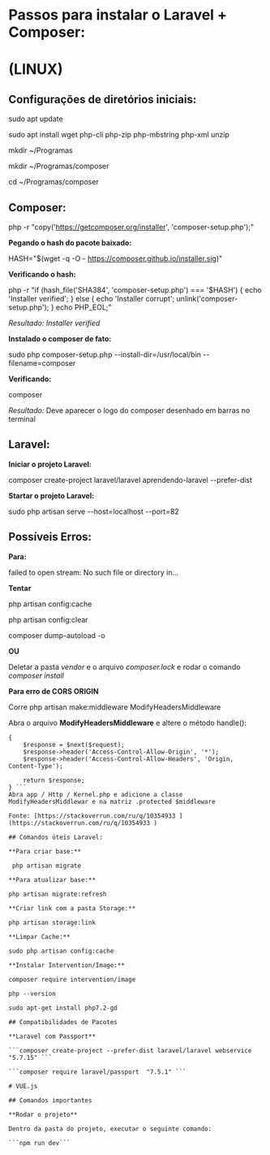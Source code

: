 # Passos para instalar o Laravel + Composer: #

# (LINUX) #

## Configurações de diretórios iniciais:

sudo apt update

sudo apt install wget php-cli php-zip php-mbstring php-xml unzip

mkdir ~/Programas

mkdir ~/Programas/composer

cd ~/Programas/composer

## Composer:

php -r "copy('https://getcomposer.org/installer', 'composer-setup.php');"

**Pegando o hash do pacote baixado:**

HASH="$(wget -q -O - https://composer.github.io/installer.sig)"

**Verificando o hash:**

php -r "if (hash_file('SHA384', 'composer-setup.php') === '$HASH') { echo 'Installer verified'; } else { echo 'Installer corrupt'; unlink('composer-setup.php'); } echo PHP_EOL;"

*Resultado:*
*Installer verified*

**Instalado o composer de fato:**

sudo php composer-setup.php --install-dir=/usr/local/bin --filename=composer

**Verificando:**

composer

*Resultado:* Deve aparecer o logo do composer desenhado em barras no terminal

## Laravel:

**Iniciar o projeto Laravel:**

composer create-project laravel/laravel aprendendo-laravel --prefer-dist

**Startar o projeto Laravel:**

sudo php artisan serve --host=localhost --port=82


## Possíveis Erros:

**Para:**

failed to open stream: No such file or directory in...

**Tentar**

php artisan config:cache 

php artisan config:clear 

composer dump-autoload -o

**OU**

Deletar a pasta *vendor* e o arquivo *composer.lock* e rodar o comando *composer install*

**Para erro de CORS ORIGIN**

Corre php artisan make:middleware ModifyHeadersMiddleware

Abra o arquivo **ModifyHeadersMiddleware** e altere o método handle():

```public function handle($request, Closure $next) 
{ 
    $response = $next($request); 
    $response->header('Access-Control-Allow-Origin', '*'); 
    $response->header('Access-Control-Allow-Headers', 'Origin, Content-Type'); 

    return $response; 
} ```
Abra app / Http / Kernel.php e adicione a classe ModifyHeadersMiddlewar e na matriz .protected $middleware

Fonte: [https://stackoverrun.com/ru/q/10354933 ](https://stackoverrun.com/ru/q/10354933 )

## Comandos úteis Laravel:

**Para criar base:**

 php artisan migrate

**Para atualizar base:**

php artisan migrate:refresh

**Criar link com a pasta Storage:**

php artisan storage:link

**Limpar Cache:**

sudo php artisan config:cache

**Instalar Intervention/Image:**

composer require intervention/image

php --version

sudo apt-get install php7.2-gd

## Compatibilidades de Pacotes

**Laravel com Passport**

```composer create-project --prefer-dist laravel/laravel webservice "5.7.15" ```

```composer require laravel/passport  "7.5.1" ```

# VUE.js

## Comandos importantes

**Rodar o projeto**

Dentro da pasta do projeto, executar o seguinte comando:

```npm run dev```





